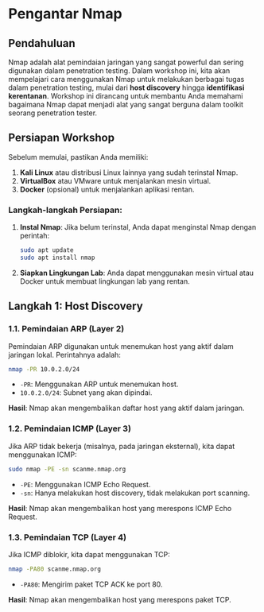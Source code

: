 # Pengantar Nmap

## Pendahuluan

Nmap adalah alat pemindaian jaringan yang sangat powerful dan sering digunakan dalam penetration testing. Dalam workshop ini, kita akan mempelajari cara menggunakan Nmap untuk melakukan berbagai tugas dalam penetration testing, mulai dari **host discovery** hingga **identifikasi kerentanan**. Workshop ini dirancang untuk membantu Anda memahami bagaimana Nmap dapat menjadi alat yang sangat berguna dalam toolkit seorang penetration tester.

## Persiapan Workshop

Sebelum memulai, pastikan Anda memiliki:
1. **Kali Linux** atau distribusi Linux lainnya yang sudah terinstal Nmap.
2. **VirtualBox** atau VMware untuk menjalankan mesin virtual.
3. **Docker** (opsional) untuk menjalankan aplikasi rentan.

### Langkah-langkah Persiapan:
1. **Instal Nmap**: Jika belum terinstal, Anda dapat menginstal Nmap dengan perintah:
   ```bash
   sudo apt update
   sudo apt install nmap
   ```
2. **Siapkan Lingkungan Lab**: Anda dapat menggunakan mesin virtual atau Docker untuk membuat lingkungan lab yang rentan.

## Langkah 1: Host Discovery

### 1.1. Pemindaian ARP (Layer 2)
Pemindaian ARP digunakan untuk menemukan host yang aktif dalam jaringan lokal. Perintahnya adalah:
```bash
nmap -PR 10.0.2.0/24
```
- `-PR`: Menggunakan ARP untuk menemukan host.
- `10.0.2.0/24`: Subnet yang akan dipindai.

**Hasil**: Nmap akan mengembalikan daftar host yang aktif dalam jaringan.

### 1.2. Pemindaian ICMP (Layer 3)
Jika ARP tidak bekerja (misalnya, pada jaringan eksternal), kita dapat menggunakan ICMP:
```bash
sudo nmap -PE -sn scanme.nmap.org
```
- `-PE`: Menggunakan ICMP Echo Request.
- `-sn`: Hanya melakukan host discovery, tidak melakukan port scanning.

**Hasil**: Nmap akan mengembalikan host yang merespons ICMP Echo Request.

### 1.3. Pemindaian TCP (Layer 4)
Jika ICMP diblokir, kita dapat menggunakan TCP:
```bash
nmap -PA80 scanme.nmap.org
```
- `-PA80`: Mengirim paket TCP ACK ke port 80.

**Hasil**: Nmap akan mengembalikan host yang merespons paket TCP.
